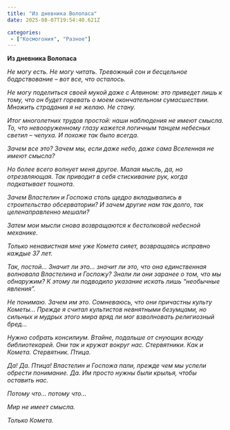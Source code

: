 ```yaml
---
title: "Из дневника Волопаса"
date: 2025-08-07T19:54:40.621Z

categories:
 - ["Космогония", "Разное"]
---
```


**Из дневника Волопаса**

*Не могу есть. Не могу читать. Тревожный сон и бесцельное бодрствование
– вот все, что осталось.*

*Не могу поделиться своей мукой даже с Алвином: это приведет лишь к
тому, что он будет горевать о моем окончательном сумасшествии. Множить
страдания я не желаю. Не стану.*

*Итог многолетних трудов простой: наши наблюдения не имеют смысла. То,
что невооруженному глазу кажется логичным танцем небесных светил –
чепуха. И похоже так было всегда.*

*Зачем все это? Зачем мы, если даже небо, даже сама Вселенная не имеют
смысла?*

*Но более всего волнует меня другое. Малая мысль, да, но отрезвляющая.
Так приводит в себя стискивание рук, когда подкатывает тошнота.*

*Зачем Властелин и Госпожа столь щедро вкладывались в строительство
обсерватории? И зачем другие нам так долго, так целенаправленно мешали?*

*Затем мои мысли снова возвращаются к бестолковой небесной механике.*

*Только ненавистная мне уже Комета сияет, возвращаясь исправно каждые 37
лет.*

*Так, постой… Значит ли это… значит ли это, что она единственная
волновала Властелина и Госпожу? Знали ли они заранее о том, что мы
обнаружим? К этому ли подводило указание искать лишь “необычные
явления”.*

*Не понимаю. Зачем им это. Сомневаюсь, что они причастны культу Кометы…
Прежде я считал культистов невнятными безумцами, но сильных и мудрых
этого мира вряд ли мог взволновать религиозный бред…*

*Нужно собрать консилиум. Втайне, подальше от снующих всюду
библиотекарей. Они так и кружат вокруг нас. Стервятники. Как и Комета.
Стервятник. Птица.*

*Да! Да. Птица! Властелин и Госпожа пали, прежде чем мы успели обрести
понимание. Да. Им просто нужны были крылья, чтобы оставить нас.*

*Потому что… потому что…*

*Мир не имеет смысла.*

*Только Комета.*
